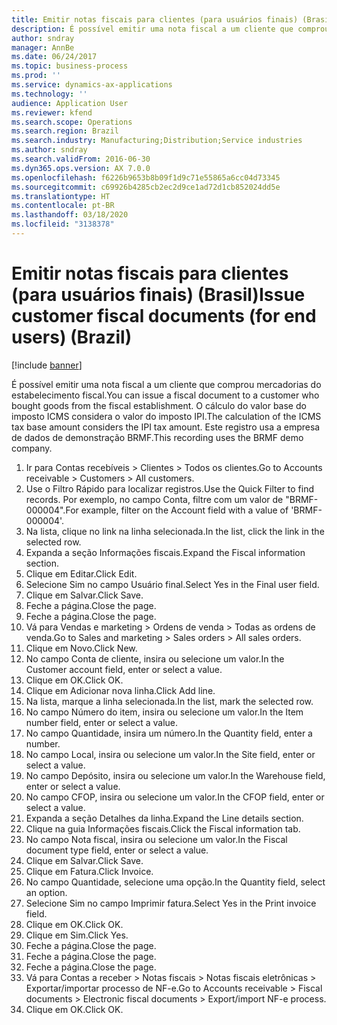 ```yaml
---
title: Emitir notas fiscais para clientes (para usuários finais) (Brasil)
description: É possível emitir uma nota fiscal a um cliente que comprou mercadorias do estabelecimento fiscal.
author: sndray
manager: AnnBe
ms.date: 06/24/2017
ms.topic: business-process
ms.prod: ''
ms.service: dynamics-ax-applications
ms.technology: ''
audience: Application User
ms.reviewer: kfend
ms.search.scope: Operations
ms.search.region: Brazil
ms.search.industry: Manufacturing;Distribution;Service industries
ms.author: sndray
ms.search.validFrom: 2016-06-30
ms.dyn365.ops.version: AX 7.0.0
ms.openlocfilehash: f6226b9653b8b09f1d9c71e55865a6cc04d73345
ms.sourcegitcommit: c69926b4285cb2ec2d9ce1ad72d1cb852024dd5e
ms.translationtype: HT
ms.contentlocale: pt-BR
ms.lasthandoff: 03/18/2020
ms.locfileid: "3138378"
---
```

# <a name="issue-customer-fiscal-documents-for-end-users-brazil"></a><span data-ttu-id="1a5e5-103">Emitir notas fiscais para clientes (para usuários finais) (Brasil)</span><span class="sxs-lookup"><span data-stu-id="1a5e5-103">Issue customer fiscal documents (for end users) (Brazil)</span></span>

[!include [banner](../../includes/banner.md)]

<span data-ttu-id="1a5e5-104">É possível emitir uma nota fiscal a um cliente que comprou mercadorias do estabelecimento fiscal.</span><span class="sxs-lookup"><span data-stu-id="1a5e5-104">You can issue a fiscal document to a customer who bought goods from the fiscal establishment.</span></span> <span data-ttu-id="1a5e5-105">O cálculo do valor base do imposto ICMS considera o valor do imposto IPI.</span><span class="sxs-lookup"><span data-stu-id="1a5e5-105">The calculation of the ICMS tax base amount considers the IPI tax amount.</span></span> <span data-ttu-id="1a5e5-106">Este registro usa a empresa de dados de demonstração BRMF.</span><span class="sxs-lookup"><span data-stu-id="1a5e5-106">This recording uses the BRMF demo company.</span></span>

1. <span data-ttu-id="1a5e5-107">Ir para Contas recebíveis > Clientes > Todos os clientes.</span><span class="sxs-lookup"><span data-stu-id="1a5e5-107">Go to Accounts receivable > Customers > All customers.</span></span>
2. <span data-ttu-id="1a5e5-108">Use o Filtro Rápido para localizar registros.</span><span class="sxs-lookup"><span data-stu-id="1a5e5-108">Use the Quick Filter to find records.</span></span> <span data-ttu-id="1a5e5-109">Por exemplo, no campo Conta, filtre com um valor de "BRMF-000004".</span><span class="sxs-lookup"><span data-stu-id="1a5e5-109">For example, filter on the Account field with a value of 'BRMF-000004'.</span></span>
3. <span data-ttu-id="1a5e5-110">Na lista, clique no link na linha selecionada.</span><span class="sxs-lookup"><span data-stu-id="1a5e5-110">In the list, click the link in the selected row.</span></span>
4. <span data-ttu-id="1a5e5-111">Expanda a seção Informações fiscais.</span><span class="sxs-lookup"><span data-stu-id="1a5e5-111">Expand the Fiscal information section.</span></span>
5. <span data-ttu-id="1a5e5-112">Clique em Editar.</span><span class="sxs-lookup"><span data-stu-id="1a5e5-112">Click Edit.</span></span>
6. <span data-ttu-id="1a5e5-113">Selecione Sim no campo Usuário final.</span><span class="sxs-lookup"><span data-stu-id="1a5e5-113">Select Yes in the Final user field.</span></span>
7. <span data-ttu-id="1a5e5-114">Clique em Salvar.</span><span class="sxs-lookup"><span data-stu-id="1a5e5-114">Click Save.</span></span>
8. <span data-ttu-id="1a5e5-115">Feche a página.</span><span class="sxs-lookup"><span data-stu-id="1a5e5-115">Close the page.</span></span>
9. <span data-ttu-id="1a5e5-116">Feche a página.</span><span class="sxs-lookup"><span data-stu-id="1a5e5-116">Close the page.</span></span>
10. <span data-ttu-id="1a5e5-117">Vá para Vendas e marketing > Ordens de venda > Todas as ordens de venda.</span><span class="sxs-lookup"><span data-stu-id="1a5e5-117">Go to Sales and marketing > Sales orders > All sales orders.</span></span>
11. <span data-ttu-id="1a5e5-118">Clique em Novo.</span><span class="sxs-lookup"><span data-stu-id="1a5e5-118">Click New.</span></span>
12. <span data-ttu-id="1a5e5-119">No campo Conta de cliente, insira ou selecione um valor.</span><span class="sxs-lookup"><span data-stu-id="1a5e5-119">In the Customer account field, enter or select a value.</span></span>
13. <span data-ttu-id="1a5e5-120">Clique em OK.</span><span class="sxs-lookup"><span data-stu-id="1a5e5-120">Click OK.</span></span>
14. <span data-ttu-id="1a5e5-121">Clique em Adicionar nova linha.</span><span class="sxs-lookup"><span data-stu-id="1a5e5-121">Click Add line.</span></span>
15. <span data-ttu-id="1a5e5-122">Na lista, marque a linha selecionada.</span><span class="sxs-lookup"><span data-stu-id="1a5e5-122">In the list, mark the selected row.</span></span>
16. <span data-ttu-id="1a5e5-123">No campo Número do item, insira ou selecione um valor.</span><span class="sxs-lookup"><span data-stu-id="1a5e5-123">In the Item number field, enter or select a value.</span></span>
17. <span data-ttu-id="1a5e5-124">No campo Quantidade, insira um número.</span><span class="sxs-lookup"><span data-stu-id="1a5e5-124">In the Quantity field, enter a number.</span></span>
18. <span data-ttu-id="1a5e5-125">No campo Local, insira ou selecione um valor.</span><span class="sxs-lookup"><span data-stu-id="1a5e5-125">In the Site field, enter or select a value.</span></span>
19. <span data-ttu-id="1a5e5-126">No campo Depósito, insira ou selecione um valor.</span><span class="sxs-lookup"><span data-stu-id="1a5e5-126">In the Warehouse field, enter or select a value.</span></span>
20. <span data-ttu-id="1a5e5-127">No campo CFOP, insira ou selecione um valor.</span><span class="sxs-lookup"><span data-stu-id="1a5e5-127">In the CFOP field, enter or select a value.</span></span>
21. <span data-ttu-id="1a5e5-128">Expanda a seção Detalhes da linha.</span><span class="sxs-lookup"><span data-stu-id="1a5e5-128">Expand the Line details section.</span></span>
22. <span data-ttu-id="1a5e5-129">Clique na guia Informações fiscais.</span><span class="sxs-lookup"><span data-stu-id="1a5e5-129">Click the Fiscal information tab.</span></span>
23. <span data-ttu-id="1a5e5-130">No campo Nota fiscal, insira ou selecione um valor.</span><span class="sxs-lookup"><span data-stu-id="1a5e5-130">In the Fiscal document type field, enter or select a value.</span></span>
24. <span data-ttu-id="1a5e5-131">Clique em Salvar.</span><span class="sxs-lookup"><span data-stu-id="1a5e5-131">Click Save.</span></span>
25. <span data-ttu-id="1a5e5-132">Clique em Fatura.</span><span class="sxs-lookup"><span data-stu-id="1a5e5-132">Click Invoice.</span></span>
26. <span data-ttu-id="1a5e5-133">No campo Quantidade, selecione uma opção.</span><span class="sxs-lookup"><span data-stu-id="1a5e5-133">In the Quantity field, select an option.</span></span>
27. <span data-ttu-id="1a5e5-134">Selecione Sim no campo Imprimir fatura.</span><span class="sxs-lookup"><span data-stu-id="1a5e5-134">Select Yes in the Print invoice field.</span></span>
28. <span data-ttu-id="1a5e5-135">Clique em OK.</span><span class="sxs-lookup"><span data-stu-id="1a5e5-135">Click OK.</span></span>
29. <span data-ttu-id="1a5e5-136">Clique em Sim.</span><span class="sxs-lookup"><span data-stu-id="1a5e5-136">Click Yes.</span></span>
30. <span data-ttu-id="1a5e5-137">Feche a página.</span><span class="sxs-lookup"><span data-stu-id="1a5e5-137">Close the page.</span></span>
31. <span data-ttu-id="1a5e5-138">Feche a página.</span><span class="sxs-lookup"><span data-stu-id="1a5e5-138">Close the page.</span></span>
32. <span data-ttu-id="1a5e5-139">Feche a página.</span><span class="sxs-lookup"><span data-stu-id="1a5e5-139">Close the page.</span></span>
33. <span data-ttu-id="1a5e5-140">Vá para Contas a receber > Notas fiscais > Notas fiscais eletrônicas > Exportar/importar processo de NF-e.</span><span class="sxs-lookup"><span data-stu-id="1a5e5-140">Go to Accounts receivable > Fiscal documents > Electronic fiscal documents > Export/import NF-e process.</span></span>
34. <span data-ttu-id="1a5e5-141">Clique em OK.</span><span class="sxs-lookup"><span data-stu-id="1a5e5-141">Click OK.</span></span>

